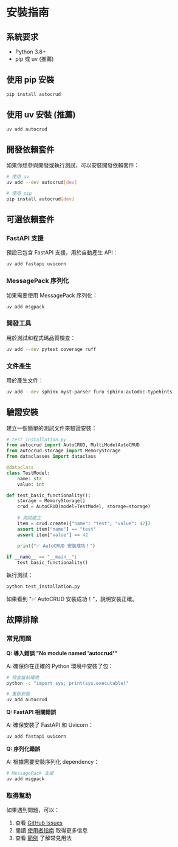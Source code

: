 # 安裝指南

## 系統要求

- Python 3.8+
- pip 或 uv (推薦)

## 使用 pip 安裝

```bash
pip install autocrud
```

## 使用 uv 安裝 (推薦)

```bash
uv add autocrud
```

## 開發依賴套件

如果你想參與開發或執行測試，可以安裝開發依賴套件：

```bash
# 使用 uv
uv add --dev autocrud[dev]

# 使用 pip
pip install autocrud[dev]
```

## 可選依賴套件

### FastAPI 支援

預設已包含 FastAPI 支援，用於自動產生 API：

```bash
uv add fastapi uvicorn
```

### MessagePack 序列化

如果需要使用 MessagePack 序列化：

```bash
uv add msgpack
```

### 開發工具

用於測試和程式碼品質檢查：

```bash
uv add --dev pytest coverage ruff
```

### 文件產生

用於產生文件：

```bash
uv add --dev sphinx myst-parser furo sphinx-autodoc-typehints
```

## 驗證安裝

建立一個簡單的測試文件來驗證安裝：

```python
# test_installation.py
from autocrud import AutoCRUD, MultiModelAutoCRUD
from autocrud.storage import MemoryStorage
from dataclasses import dataclass

@dataclass
class TestModel:
    name: str
    value: int

def test_basic_functionality():
    storage = MemoryStorage()
    crud = AutoCRUD(model=TestModel, storage=storage)
    
    # 測試建立
    item = crud.create({"name": "test", "value": 42})
    assert item["name"] == "test"
    assert item["value"] == 42
    
    print("✅ AutoCRUD 安裝成功！")

if __name__ == "__main__":
    test_basic_functionality()
```

執行測試：

```bash
python test_installation.py
```

如果看到 "✅ AutoCRUD 安裝成功！"，說明安裝正確。

## 故障排除

### 常見問題

**Q: 導入錯誤 "No module named 'autocrud'"**

A: 確保你在正確的 Python 環境中安裝了包：

```bash
# 檢查當前環境
python -c "import sys; print(sys.executable)"

# 重新安裝
uv add autocrud
```

**Q: FastAPI 相關錯誤**

A: 確保安裝了 FastAPI 和 Uvicorn：

```bash
uv add fastapi uvicorn
```

**Q: 序列化錯誤**

A: 根據需要安裝序列化 dependency：

```bash
# MessagePack 支援
uv add msgpack
```

### 取得幫助

如果遇到問題，可以：

1. 查看 [GitHub Issues](https://github.com/your-repo/autocrud/issues)
2. 閱讀 [使用者指南](user_guide.md) 取得更多信息
3. 查看 [範例](examples.md) 了解常見用法
